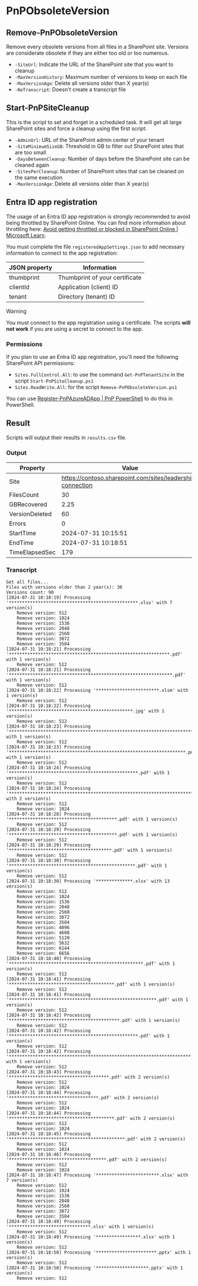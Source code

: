 # PnPObsoleteVersion

## Remove-PnPObsoleteVersion

Remove every obsolete versions from all files in a SharePoint site. Versions are considerate obsolete if they are either too old or too numerous.

- `-SiteUrl`: Indicate the URL of the SharePoint site that you want to cleanup
- `-MaxVersionHistory`: Maximum number of versions to keep on each file
- `-MaxVersionAge`: Delete all versions older than X year(s)
- `-NoTranscript`: Doesn't create a transcript file

## Start-PnPSiteCleanup

This is the script to set and forget in a scheduled task. It will get all large SharePoint sites and force a cleanup using the first script.

- `-AdminUrl`: URL of the SharePoint admin center of your tenant
- `-SiteMinimumSizeGB`: Threshold in GB to filter out SharePoint sites that are too small
- `-DaysBetweenCleanup`: Number of days before the SharePoint site can be cleaned again
- `-SitesPerCleanup`: Number of SharePoint sites that can be cleaned on the same execution
- `-MaxVersionAge`: Delete all versions older than X year(s)

## Entra ID app registration

The usage of an Entra ID app registration is strongly recommended to avoid being throttled by SharePoint Online. You can find more information about throttling here: [Avoid getting throttled or blocked in SharePoint Online \| Microsoft Learn](https://learn.microsoft.com/sharepoint/dev/general-development/how-to-avoid-getting-throttled-or-blocked-in-sharepoint-online).

You must complete the file `registeredAppSettings.json` to add necessary information to connect to the app registration:

JSON property  | Information
-------------- | -----------
thumbprint     | Thumbprint of your certificate
clientId       | Application (client) ID
tenant         | Directory (tenant) ID

> [!WARNING]
> You must connect to the app registration using a certificate. The scripts **will not work** if you are using a secret to connect to the app.

### Permissions

If you plan to use an Entra ID app registration, you'll need the following SharePoint API permissions:

- `Sites.FullControl.All`: to use the command `Get-PnPTenantSite` in the script `Start-PnPSiteCleanup.ps1`
- `Sites.ReadWrite.All`: for the script `Remove-PnPObsoleteVersion.ps1`

You can use [Register-PnPAzureADApp \| PnP PowerShell](https://pnp.github.io/powershell/cmdlets/Register-PnPAzureADApp.html) to do this in PowerShell.

## Result

Scripts will output their results in `results.csv` file.

### Output

Property       | Value
--------       | -----
Site           | <https://contoso.sharepoint.com/sites/leadership-connection>
FilesCount     | 30
GBRecovered    | 2.25
VersionDeleted | 60
Errors         | 0
StartTime      | 2024-07-31 10:15:51
EndTime        | 2024-07-31 10:18:51
TimeElapsedSec | 179

### Transcript

```plaintext
Get all files...
Files with versions older than 2 year(s): 30
Versions count: 90
[2024-07-31 10:18:19] Processing '*************************************************.xlsx' with 7 version(s)
    Remove version: 512
    Remove version: 1024
    Remove version: 1536
    Remove version: 2048
    Remove version: 2560
    Remove version: 3072
    Remove version: 3584
[2024-07-31 10:18:21] Processing '*************************************************************.pdf' with 1 version(s)
    Remove version: 512
[2024-07-31 10:18:21] Processing '**************************************************************.pdf' with 1 version(s)
    Remove version: 512
[2024-07-31 10:18:22] Processing '************************.xlsm' with 1 version(s)
    Remove version: 512
[2024-07-31 10:18:22] Processing '***********************************************.jpg' with 1 version(s)
    Remove version: 512
[2024-07-31 10:18:23] Processing '**********************************************************************.pdf' with 1 version(s)
    Remove version: 512
[2024-07-31 10:18:23] Processing '*******************************************************************.pdf' with 1 version(s)
    Remove version: 512
[2024-07-31 10:18:24] Processing '*************************************************.pdf' with 1 version(s)
    Remove version: 512
[2024-07-31 10:18:24] Processing '***************************************************************************.pdf' with 2 version(s)
    Remove version: 512
    Remove version: 1024
[2024-07-31 10:18:28] Processing '*****************************************.pdf' with 1 version(s)
    Remove version: 512
[2024-07-31 10:18:29] Processing '*****************************************.pdf' with 1 version(s)
    Remove version: 512
[2024-07-31 10:18:29] Processing '***************************************.pdf' with 1 version(s)
    Remove version: 512
[2024-07-31 10:18:30] Processing '************************************************.pdf' with 1 version(s)
    Remove version: 512
[2024-07-31 10:18:30] Processing '**************.xlsx' with 13 version(s)
    Remove version: 512
    Remove version: 1024
    Remove version: 1536
    Remove version: 2048
    Remove version: 2560
    Remove version: 3072
    Remove version: 3584
    Remove version: 4096
    Remove version: 4608
    Remove version: 5120
    Remove version: 5632
    Remove version: 6144
    Remove version: 6656
[2024-07-31 10:18:40] Processing '***************************************************.pdf' with 1 version(s)
    Remove version: 512
[2024-07-31 10:18:41] Processing '****************************************.pdf' with 1 version(s)
    Remove version: 512
[2024-07-31 10:18:41] Processing '********************************************************.pdf' with 1 version(s)
    Remove version: 512
[2024-07-31 10:18:42] Processing '******************************************.pdf' with 1 version(s)
    Remove version: 512
[2024-07-31 10:18:42] Processing '*************************************************.pdf' with 1 version(s)
    Remove version: 512
[2024-07-31 10:18:42] Processing '*********************************************************************.pdf' with 1 version(s)
    Remove version: 512
[2024-07-31 10:18:43] Processing '**************************************.pdf' with 2 version(s)
    Remove version: 512
    Remove version: 1024
[2024-07-31 10:18:44] Processing '**********************************.pdf' with 2 version(s)
    Remove version: 512
    Remove version: 1024
[2024-07-31 10:18:44] Processing '****************************************.pdf' with 2 version(s)
    Remove version: 512
    Remove version: 1024
[2024-07-31 10:18:45] Processing '********************************************.pdf' with 2 version(s)
    Remove version: 512
    Remove version: 1024
[2024-07-31 10:18:46] Processing '*************************************.pdf' with 2 version(s)
    Remove version: 512
    Remove version: 1024
[2024-07-31 10:18:47] Processing '************************.xlsx' with 7 version(s)
    Remove version: 512
    Remove version: 1024
    Remove version: 1536
    Remove version: 2048
    Remove version: 2560
    Remove version: 3072
    Remove version: 3584
[2024-07-31 10:18:49] Processing '*******************************.xlsx' with 1 version(s)
    Remove version: 512
[2024-07-31 10:18:49] Processing '*****************.xlsx' with 1 version(s)
    Remove version: 512
[2024-07-31 10:18:50] Processing '***********************.pptx' with 1 version(s)
    Remove version: 512
[2024-07-31 10:18:50] Processing '********************.pptx' with 1 version(s)
    Remove version: 512
```
